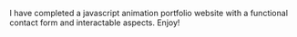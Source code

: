 I have completed a javascript animation portfolio website with a functional contact form and interactable aspects. Enjoy!
